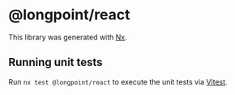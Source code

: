 # @longpoint/react

This library was generated with [Nx](https://nx.dev).

## Running unit tests

Run `nx test @longpoint/react` to execute the unit tests via [Vitest](https://vitest.dev/).
